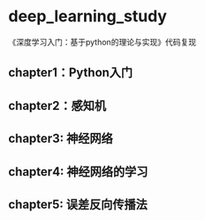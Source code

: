 # deep_learning_study
《深度学习入门：基于python的理论与实现》代码复现

## chapter1：Python入门

## chapter2：感知机

## chapter3: 神经网络

## chapter4: 神经网络的学习

## chapter5: 误差反向传播法